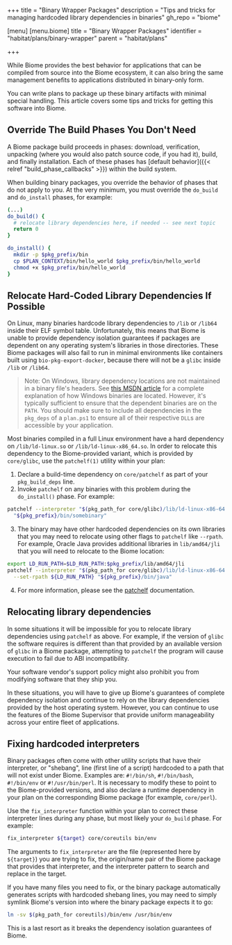 +++
title = "Binary Wrapper Packages"
description = "Tips and tricks for managing hardcoded library dependencies in binaries"
gh_repo = "biome"

[menu]
  [menu.biome]
    title = "Binary Wrapper Packages"
    identifier = "habitat/plans/binary-wrapper"
    parent = "habitat/plans"

+++

While Biome provides the best behavior for applications that can be compiled from source into the Biome ecosystem, it can also bring the same management benefits to applications distributed in binary-only form.

You can write plans to package up these binary artifacts with minimal special handling. This article covers some tips and tricks for getting this software into Biome.

## Override The Build Phases You Don't Need

A Biome package build proceeds in phases: download, verification, unpacking (where you would also patch source code, if you had it), build, and finally installation. Each of these phases has [default behavior]({{< relref "build_phase_callbacks" >}}) within the build system.

When building binary packages, you override the behavior of phases that do not apply to you. At the very minimum, you must override the `do_build` and `do_install` phases, for example:

```bash plan.sh
(...)
do_build() {
  # relocate library dependencies here, if needed -- see next topic
  return 0
}

do_install() {
  mkdir -p $pkg_prefix/bin
  cp $PLAN_CONTEXT/bin/hello_world $pkg_prefix/bin/hello_world
  chmod +x $pkg_prefix/bin/hello_world
}
```

## Relocate Hard-Coded Library Dependencies If Possible

On Linux, many binaries hardcode library dependencies to `/lib` or `/lib64` inside their ELF symbol table. Unfortunately, this means that Biome is unable to provide dependency isolation guarantees if packages are dependent on any operating system's libraries in those directories. These Biome packages will also fail to run in minimal environments like containers built using `bio-pkg-export-docker`, because there will not be a `glibc` inside `/lib` or `/lib64`.

> Note: On Windows, library dependency locations are not maintained in a binary file's headers. See [this MSDN article](https://msdn.microsoft.com/library/windows/desktop/ms682586(v=vs.85).aspx) for a complete explanation of how Windows binaries are located. However, it's typically sufficient to ensure that the dependent binaries are on the `PATH`. You should make sure to include all dependencies in the `pkg_deps` of a `plan.ps1` to ensure all of their respective `DLL`s are accessible by your application.

Most binaries compiled in a full Linux environment have a hard dependency on `/lib/ld-linux.so` or `/lib/ld-linux-x86_64.so`. In order to relocate this dependency to the Biome-provided variant, which is provided by `core/glibc`, use the `patchelf(1)` utility within your plan:

1. Declare a build-time dependency on `core/patchelf` as part of your `pkg_build_deps` line.
2. Invoke `patchelf` on any binaries with this problem during the `do_install()` phase. For example:

```bash
patchelf --interpreter "$(pkg_path_for core/glibc)/lib/ld-linux-x86-64.so.2" \
  "${pkg_prefix}/bin/somebinary"
```

3. The binary may have other hardcoded dependencies on its own libraries that you may need to relocate using other flags to `patchelf` like `--rpath`. For example, Oracle Java provides additional libraries in `lib/amd64/jli` that you will need to relocate to the Biome location:

```bash
export LD_RUN_PATH=$LD_RUN_PATH:$pkg_prefix/lib/amd64/jli
patchelf --interpreter "$(pkg_path_for core/glibc)/lib/ld-linux-x86-64.so.2" \
  --set-rpath ${LD_RUN_PATH} "${pkg_prefix}/bin/java"
```

4. For more information, please see the [patchelf](https://nixos.org/patchelf.html) documentation.

## Relocating library dependencies

In some situations it will be impossible for you to relocate library dependencies using `patchelf` as above. For example, if the version of `glibc` the software requires is different than that provided by an available version of `glibc` in a Biome package, attempting to `patchelf` the program will cause execution to fail due to ABI incompatibility.

Your software vendor's support policy might also prohibit you from modifying software that they ship you.

In these situations, you will have to give up Biome's guarantees of complete dependency isolation and continue to rely on the library dependencies provided by the host operating system. However, you can continue to use the features of the Biome Supervisor that provide uniform manageability across your entire fleet of applications.

## Fixing hardcoded interpreters

Binary packages often come with other utility scripts that have their interpreter, or "shebang", line (first line of a script) hardcoded to a path that will not exist under Biome. Examples are: `#!/bin/sh`, `#!/bin/bash`, `#!/bin/env` or `#!/usr/bin/perl`. It is necessary to modify these to point to the Biome-provided versions, and also declare a runtime dependency in your plan on the corresponding Biome package (for example, `core/perl`).

Use the `fix_interpreter` function within your plan to correct these interpreter lines during any phase, but most likely your `do_build` phase. For example:

```bash
fix_interpreter ${target} core/coreutils bin/env
```

The arguments to `fix_interpreter` are the file (represented here by `${target}`) you are trying to fix, the origin/name pair of the Biome package that provides that interpreter, and the interpreter pattern to search and replace in the target.

If you have many files you need to fix, or the binary package automatically generates scripts with hardcoded shebang lines, you may need to simply symlink Biome's version into where the binary package expects it to go:

```bash
ln -sv $(pkg_path_for coreutils)/bin/env /usr/bin/env
```

This is a last resort as it breaks the dependency isolation guarantees of Biome.
